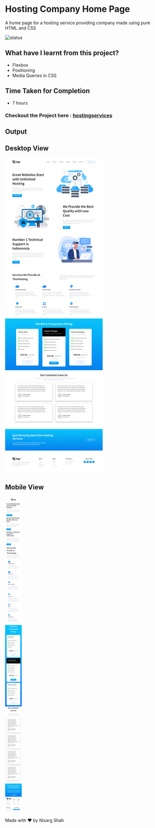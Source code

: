# Hosting Company Home Page
A home page for a hosting service providing company made using pure HTML and CSS

![status](https://img.shields.io/badge/status-ongoing-green)

## What have I learnt from this project?
- Flexbox
- Positioning
- Media Queries in CSS

## Time Taken for Completion
- 7 hours

### Checkout the Project here : [hostingservices](https://hostingservices.netlify.app/)

## Output

## Desktop View
![output](output.png)

## Mobile View
![mobile](mobile.png)

Made with ❤️ by Nisarg Shah


